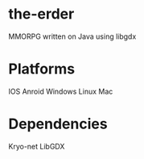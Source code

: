 the-erder
=========

MMORPG written on Java using libgdx


Platforms
=========

IOS
Anroid
Windows
Linux
Mac

Dependencies
=========
Kryo-net
LibGDX
